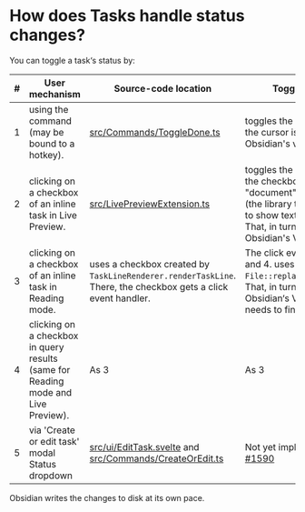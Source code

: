 # How does Tasks handle status changes?

You can toggle a task‘s status by:

| #   | User mechanism                                                                    | Source-code location                                                                                                                                                                                                                                | Toggle behaviour                                                                                                                                                                                 |
| --- | --------------------------------------------------------------------------------- | --------------------------------------------------------------------------------------------------------------------------------------------------------------------------------------------------------------------------------------------------- | ------------------------------------------------------------------------------------------------------------------------------------------------------------------------------------------------ |
| 1   | using the command (may be bound to a hotkey).                                     | [src/Commands/ToggleDone.ts](https://github.com/obsidian-tasks-group/obsidian-tasks/blob/main/src/Commands/ToggleDone.ts)                                                                                                                           | toggles the line directly where the cursor is in the file inside Obsidian's vault.                                                                                                               |
| 2   | clicking on a checkbox of an inline task in Live Preview.                         | [src/LivePreviewExtension.ts](https://github.com/obsidian-tasks-group/obsidian-tasks/blob/main/src/LivePreviewExtension.ts)                                                                                                                         | toggles the line directly where the checkbox is on the "document" of CodeMirror (the library that Obsidian uses to show text on screen).<br>That, in turn, updates the file in Obsidian's Vault. |
| 3   | clicking on a checkbox of an inline task in Reading mode.                         | uses a checkbox created by `TaskLineRenderer.renderTaskLine`.<br>There, the checkbox gets a click event handler.                                                                                                                                    | The click event listener of 3. and 4. uses `File::replaceTaskWithTasks()`.<br>That, in turn, updates the file in Obsidian‘s Vault (like 1, but it needs to find the correct line).               |
| 4   | clicking on a checkbox in query results (same for Reading mode and Live Preview). | As 3                                                                                                                                                                                                                                                | As 3                                                                                                                                                                                             |
| 5   | via 'Create or edit task' modal Status dropdown                                   | [src/ui/EditTask.svelte](https://github.com/obsidian-tasks-group/obsidian-tasks/blob/main/src/ui/EditTask.svelte) and [src/Commands/CreateOrEdit.ts](https://github.com/obsidian-tasks-group/obsidian-tasks/blob/main/src/Commands/CreateOrEdit.ts) | Not yet implemented: see [#1590](https://github.com/obsidian-tasks-group/obsidian-tasks/issues/1590)                                                                                             |

Obsidian writes the changes to disk at its own pace.
